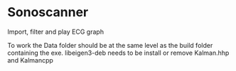 # Sonoscanner
Import, filter and play ECG graph

To work the Data folder should be at the same level as the build folder containing the exe. 
libeigen3-deb needs to be install or remove Kalman.hhp and Kalmancpp 

